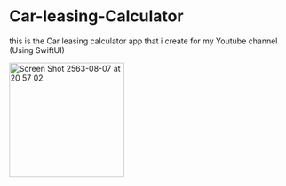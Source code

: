 # Car-leasing-Calculator
this is the Car leasing calculator app that i create for my Youtube channel (Using SwiftUI)

<img width="207" alt="Screen Shot 2563-08-07 at 20 57 02" src="https://user-images.githubusercontent.com/45746492/89653008-91515a80-d8f0-11ea-8f21-78f19100a1ac.png">
